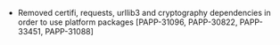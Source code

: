 * Removed certifi, requests, urllib3 and cryptography dependencies in order to use platform packages [PAPP-31096, PAPP-30822, PAPP-33451, PAPP-31088]